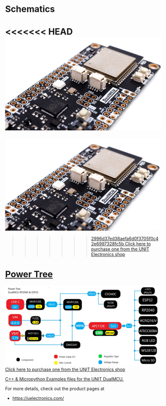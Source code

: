 
# Schematics

<<<<<<< HEAD
<a href="https://github.com/UNIT-Electronics/DualMCU/blob/main/Hardware/UE0002_DualMCUv30_Schematic.pdf"><img src="EU0002-DualMCU V7.jpg?raw=false" width="1000px"><br/>
=======
<a href="https://github.com/UNIT-Electronics/DualMCU/blob/main/Hardware/UE0002_DualMCUv30_Schematic.pdf"><img src="Hardware/EU0002-DualMCU V7.jpg?raw=false" width="500px"><br/>
>>>>>>> 2996d37ed38aefa6d0f3705f0c42e6997328fc5b
Click here to purchase one from the UNIT Electronics shop</a>

# Power Tree

<img src="DUALMCU-PowerTree.jpg?raw=false" width="500px"><br/>
Click here to purchase one from the UNIT Electronics shop</a>



[C++ & Micropython Examples files for the UNIT DualMCU.](https://github.com/UNIT-Electronics/DualMCU/tree/main/Examples) 

For more details, check out the product pages at
* https://uelectronics.com/
